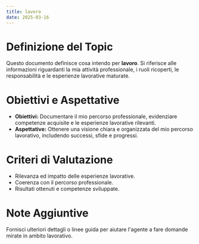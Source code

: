 ```yaml
---
title: lavoro
date: 2025-03-16
---
```


# Definizione del Topic

Questo documento definisce cosa intendo per **lavoro**. Si riferisce alle informazioni riguardanti la mia attività professionale, i ruoli ricoperti, le responsabilità e le esperienze lavorative maturate.

# Obiettivi e Aspettative

- **Obiettivi:** Documentare il mio percorso professionale, evidenziare competenze acquisite e le esperienze lavorative rilevanti.
- **Aspettative:** Ottenere una visione chiara e organizzata del mio percorso lavorativo, includendo successi, sfide e progressi.

# Criteri di Valutazione

- Rilevanza ed impatto delle esperienze lavorative.
- Coerenza con il percorso professionale.
- Risultati ottenuti e competenze sviluppate.

# Note Aggiuntive

Fornisci ulteriori dettagli o linee guida per aiutare l'agente a fare domande mirate in ambito lavorativo.
